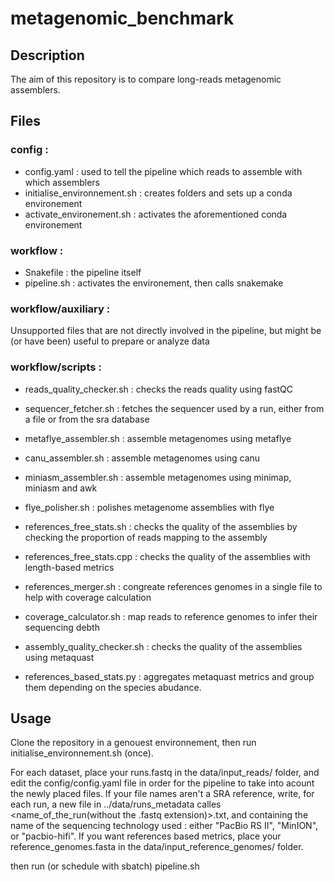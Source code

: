 # metagenomic_benchmark
## Description
The aim of this repository is to compare long-reads metagenomic assemblers.

## Files
### config : 
 - config.yaml : used to tell the pipeline which reads to assemble with which assemblers
 - initialise_environnement.sh : creates folders and sets up a conda environement
 - activate_environement.sh : activates the aforementioned conda environement 

### workflow :
 - Snakefile : the pipeline itself
 - pipeline.sh : activates the environement, then calls snakemake

### workflow/auxiliary : 
Unsupported files that are not directly involved in the pipeline, but might be (or have been) useful to prepare or analyze data

### workflow/scripts :
 - reads_quality_checker.sh : checks the reads quality using fastQC

 - sequencer_fetcher.sh : fetches the sequencer used by a run, either from a file or from the sra database
 - metaflye_assembler.sh : assemble metagenomes using metaflye
 - canu_assembler.sh : assemble metagenomes using canu
 - miniasm_assembler.sh : assemble metagenomes using minimap, miniasm and awk

 - flye_polisher.sh : polishes metagenome assemblies with flye

 - references_free_stats.sh : checks the quality of the assemblies by checking the proportion of reads mapping to the assembly
 - references_free_stats.cpp : checks the quality of the assemblies with length-based metrics
 - references_merger.sh : congreate references genomes in a single file to help with coverage calculation
 - coverage_calculator.sh : map reads to reference genomes to infer their sequencing debth
 - assembly_quality_checker.sh : checks the quality of the assemblies using metaquast
 - references_based_stats.py : aggregates metaquast metrics and group them depending on the species abudance.


## Usage
Clone the repository in a genouest environnement, then run initialise_environnement.sh (once).

For each dataset, place your runs.fastq in the data/input_reads/ folder, and edit the config/config.yaml file in order for the pipeline to take into acount the newly placed files. If your file names aren't a SRA reference, write, for each run, a new file in ../data/runs_metadata calles <name_of_the_run(without the .fastq extension)>.txt, and containing the name of the sequencing technology used : either "PacBio RS II", "MinION", or "pacbio-hifi".
If you want references based metrics, place your reference_genomes.fasta in the data/input_reference_genomes/ folder.

then run (or schedule with sbatch) pipeline.sh


